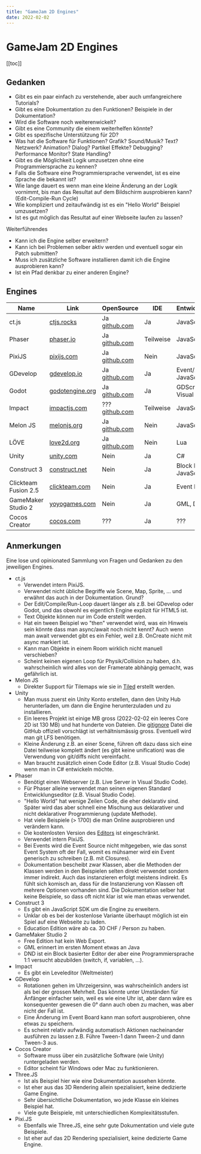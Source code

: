 ```yaml
---
title: "GameJam 2D Engines"
date: 2022-02-02
---
```


# GameJam 2D Engines

[[toc]]

## Gedanken

- Gibt es ein paar einfach zu verstehende, aber auch umfangreichere Tutorials?
- Gibt es eine Dokumentation zu den Funktionen? Beispiele in der Dokumentation?
- Wird die Software noch weiterenwickelt?
- Gibt es eine Community die einem weiterhelfen könnte?
- Gibt es spezifische Unterstützung für 2D?
- Was hat die Software für Funktionen? Grafik? Sound/Musik? Text? Netzwerk? Animation? Dialog? Partikel Effekte? Debugging? Performance Monitor? State Handling?
- Gibt es die Möglichkeit Logik umzusetzen ohne eine Programmiersprache zu kennen?
- Falls die Software eine Programmiersprache verwendet, ist es eine Sprache die bekannt ist?
- Wie lange dauert es wenn man eine kleine Änderung an der Logik vornimmt, bis man das Resultat auf dem Bildschirm ausprobieren kann? (Edit-Compile-Run Cycle)
- Wie kompliziert und zeitaufwändig ist es ein "Hello World" Beispiel umzusetzen?
- Ist es gut möglich das Resultat auf einer Webseite laufen zu lassen?

Weiterführendes

- Kann ich die Engine selber erweitern?
- Kann ich bei Problemen selber aktiv werden und eventuell sogar ein Patch submitten?
- Muss ich zusätzliche Software installieren damit ich die Engine ausprobieren kann?
- Ist ein Pfad denkbar zu einer anderen Engine?

## Engines

| Name | Link | OpenSource | IDE | Entwicklungssprache |
| - | - | - | - | - |
| ct.js | [ctjs.rocks](https://ctjs.rocks/) | Ja [github.com](https://github.com/ct-js) | Ja | JavaScript |
| Phaser | [phaser.io](https://phaser.io) | Ja [github.com](https://github.com/photonstorm/phaser) | Teilweise | JavaScript |
| PixiJS | [pixijs.com](https://pixijs.com) | Ja [github.com](https://github.com/pixijs) | Nein | JavaScript |
| GDevelop | [gdevelop.io](https://gdevelop.io) | Ja [github.com](https://github.com/4ian/GDevelop) | Ja | Event/Action Board, JavaScript |
| Godot | [godotengine.org](https://godotengine.org/) | Ja [github.com](https://github.com/) | Ja | GDScript, C#, C++, Visual Scripting |
| Impact | [impactjs.com](https://impactjs.com) | ??? [github.com](https://github.com/phoboslab/Impact) | Teilweise | JavaScript |
| Melon JS | [melonjs.org](https://www.melonjs.org) | Ja [github.com](https://github.com/melonjs/melonJS) | Nein | JavaScript |
| LÖVE | [love2d.org](https://love2d.org/) | Ja [github.com](https://github.com/love2d/love) | Nein | Lua |
| Unity | [unity.com](https://unity.com) | Nein | Ja | C# |
| Construct 3 | [construct.net](https://www.construct.net) | Nein | Ja | Block Based, JavaScript |
| Clickteam Fusion 2.5 | [clickteam.com](https://www.clickteam.com) | Nein | Ja | Event Editor |
| GameMaker Studio 2 | [yoyogames.com](https://www.yoyogames.com/en/gamemaker) | Nein | Ja | GML, DND |
| Cocos Creator | [cocos.com](https://www.cocos.com/en/creator/download) | ??? | Ja |??? |

## Anmerkungen

Eine lose und opinionated Sammlung von Fragen und Gedanken zu den jeweiligen Engines.

- ct.js
  - Verwendet intern PixiJS.
  - Verwendet nicht übliche Begriffe wie Scene, Map, Sprite, ... und erwähnt das auch in der Dokumentation. Grund?
  - Der Edit/Compile/Run-Loop dauert länger als z.B. bei GDevelop oder Godot, und das obwohl es eigentlich Engine explizit für HTML5 ist.
  - Text Objekte können nur im Code erstellt werden.
  - Hat ein tween Beispiel wo "then" verwendet wird, was ein Hinweis sein könnte dass man async/await noch nicht kennt? Auch wenn man await verwendet gibt es ein Fehler, weil z.B. OnCreate nicht mit async markiert ist.
  - Kann man Objekte in einem Room wirklich nicht manuell verschieben?
  - Scheint keinen eigenen Loop für Physik/Collision zu haben, d.h. wahrscheinlich wird alles von der Framerate abhängig gemacht, was gefährlich ist.
- Melon JS
  - Direkter Support für Tilemaps wie sie in [Tiled](https://www.mapeditor.org) erstellt werden.
- Unity
  - Man muss zuerst ein Unity Konto erstellen, dann den Unity Hub herunterladen, um dann die Engine herunterzuladen und zu installieren.
  - Ein leeres Projekt ist einige MB gross (2022-02-02 ein leeres Core 2D ist 130 MB) und hat hunderte von Dateien. Die [gitignore](https://github.com/github/gitignore/blob/main/Unity.gitignore) Datei die GitHub offiziell vorschlägt ist verhältnismässig gross. Eventuell wird man git LFS benötigen.
  - Kleine Änderung z.B. an einer Scene, führen oft dazu dass sich eine Datei teilweise komplett ändert (es gibt keine unification) was die Verwendung von git/diffs nicht vereinfacht.
  - Man braucht zusätzlich einen Code Editor (z.B. Visual Studio Code) wenn man in C# entwickeln möchte.
- Phaser
  - Benötigt einen Webserver (z.B. Live Server in Visual Studio Code).
  - Für Phaser alleine verwendet man seinen eigenen Standard Entwicklungseditor (z.B. Visual Studio Code).
  - "Hello World" hat wenige Zeilen Code, die eher deklarativ sind. Später wird das aber schnell eine Mischung aus deklarativer und nicht deklarativer Programmierung (update Methode).
  - Hat viele Beispiele (> 1700) die man Online ausprobieren und verändern kann.
  - Die kostenlosten Version des [Editors](https://phasereditor2d.com/pricing/) ist eingeschränkt.
  - Verwendet intern PixiJS.
  - Bei Events wird die Event Source nicht mitgegeben, wie das sonst Event System oft der Fall, womit es mühsamer wird ein Event generisch zu schreiben (z.B. mit Closures).
  - Dokumentation bescheibt zwar Klassen, aber die Methoden der Klassen werden in den Beispielen selten direkt verwendet sondern immer indirekt. Auch das instanzieren erfolgt meistens indirekt. Es fühlt sich komisch an, dass für die Instanzierung von Klassen oft mehrere Optionen vorhanden sind. Die Dokumentation selber hat keine Beispiele, so dass oft nicht klar ist wie man etwas verwendet.
- Construct 3
  - Es gibt ein JavaScript SDK um die Engine zu erweitern.
  - Unklar ob es bei der kostenlose Variante überhaupt möglich ist ein Spiel auf eine Webseite zu laden.
  - Education Edition wäre ab ca. 30 CHF / Person zu haben.
- GameMaker Studio 2
  - Free Edition hat kein Web Export.
  - GML erinnert im ersten Moment etwas an Java
  - DND ist ein Block basierter Editor der aber eine Programmiersprache 1:1 versucht abzubilden (switch, if, variablen, ...).
- Impact
  - Es gibt ein Leveleditor (Weltmeister)
- GDevelop
  - Rotationen gehen im Uhrzeigersinn, was wahrscheinlich anders ist als bei der grossen Mehrheit. Das könnte unter Umständen für Änfänger einfacher sein, weil es wie eine Uhr ist, aber dann wäre es konsequenter gewesen die 0° dann auch oben zu machen, was aber nicht der Fall ist.
  - Eine Änderung im Event Board kann man sofort ausprobieren, ohne etwas zu speichern.
  - Es scheint relativ aufwändig automatisch Aktionen nacheinander ausführen zu lassen z.B. Führe Tween-1 dann Tween-2 und dann Tween-3  aus.
- Cocos Creator
  - Software muss über ein zusätzliche Software (wie Unity) runtergeladen werden.
  - Editor scheint für Windows oder Mac zu funktionieren.
- Three.JS
  - Ist als Beispiel hier wie eine Dokumentation aussehen könnte.
  - Ist eher aus das 3D Rendering allein spezialisiert, keine dedizierte Game Engine.
  - Sehr übersichtliche Dokumentation, wo jede Klasse ein kleines Beispiel hat.
  - Viele gute Beispiele, mit unterschiedlichen Komplexitätsstufen.
- Pixi.JS
  - Ebenfalls wie Three.JS, eine sehr gute Dokumentation und viele gute Beispiele.
  - Ist eher auf das 2D Rendering spezialisiert, keine dedizierte Game Engine.
